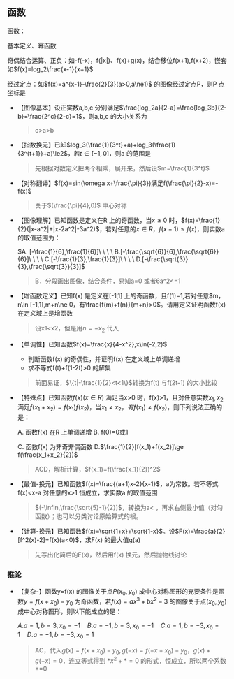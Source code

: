 ## 函数

函数：

基本定义、幂函数

奇偶结合运算、正负：如-f(-x)，f(|x|)、f(x)+g(x)，结合移位f(x+1),f(x+2)，嵌套如$f(x)=log_2\frac{x-1}{x+1}$

经过定点：如$f(x)=a^{x-1}-\frac{2}{3}(a>0,a\ne1)$ 的图像经过定点P，则P 点坐标是



- 【图像基本】设正实数a,b,c 分别满足$\frac{log_2a}{2-a}=\frac{log_3b}{2-b}=\frac{2^c}{2-c}=1$，则a,b,c 的大小关系为

  > c>a>b

- 【指数换元】已知$log_3(\frac{1}{3^t}+a)+log_3(\frac{1}{3^{t+1}}+a)\le2$，若$t\in[-1,0]$，则a 的范围是

  > 先根据对数定义把两个相乘，展开来，然后设$m=\frac{1}{3^t}$

- 【对称翻译】$f(x)=sin(\omega x+\frac{\pi}{3})满足f(\frac{\pi}{2}-x)=-f(x)$

  > 关于$(\frac{\pi}{4},0)$ 中心对称

- 【图像理解】已知函数是定义在R 上的奇函数，当$x\ge 0$ 时，$f(x)=\frac{1}{2}(|x-a^2|+|x-2a^2|-3a^2)$，若对任意的$x\in R，f(x-1)\le f(x)$，则实数a 的取值范围为：

  $A. [-\frac{1}{6},\frac{1}{6}]\ \ \ \ B.[-\frac{\sqrt{6}}{6},\frac{\sqrt{6}}{6}]\ \ \ \ C.[-\frac{1}{3},\frac{1}{3}]\ \ \ \ D.[-\frac{\sqrt{3}}{3},\frac{\sqrt{3}}{3}]$

  > B，分段画出图像，结合条件，易知a=0 或者6a^2<=1

- 【增函数定义】已知f(x) 是定义在[-1,1] 上的奇函数，且f(1)=1,若对任意$m，n\in [-1,1],m+n\ne 0，有\frac{f(m)+f(n)}{m+n}>0$。请用定义证明函数f(x) 在定义域上是增函数

  > 设x1<x2，但是用$n=-x_2$ 代入

- 【单调性】已知函数$f(x)=\frac{x}{4-x^2},x\in(-2,2)$

  - 判断函数f(x) 的奇偶性，并证明f(x) 在定义域上单调递增
  - 求不等式f(t)+f(1-2t)>0 的解集

  > 前面易证，$\{t|-\frac{1}{2}<t<1\}$转换为f(t) 与f(2t-1) 的大小比较

- 【特殊点】已知函数$f(x)(x\in R)$ 满足当x>0 时，f(x)>1，且对任意实数$x_1,x_2$ 满足$f(x_1+x_2)=f(x_1)f(x_2)$，当$x_1\ne x_2，有f(x_1)\ne f(x_2)$，则下列说法正确的是：

  A. 函数f(x) 在R 上单调递增    B. f(0)=0或1

  C. 函数f(x) 为非奇非偶函数    D.$\frac{1}{2}[f(x_1)+f(x_2)]\ge f(\frac{x_1+x_2}{2})$

  > ACD，解析计算，$f(x_1)=f(\frac{x_1}{2})^2$

- 【最值-换元】已知函数$f(x)=\frac{(a+1)x-2}{x-1}$，a为常数。若不等式f(x)<x-a 对任意的x>1 恒成立，求实数a 的取值范围

  > $(-\infin,\frac{\sqrt{5}-1}{2}]$，转换为a< ，再求右侧最小值（对勾函数）；也可以分类讨论原始算式的根。

- 【计算-换元】已知函数$f(x)=\sqrt{1+x}+\sqrt{1-x}$。设$F(x)=\frac{a}{2}[f^2(x)-2]+f(x)(a<0)$，求F(x) 的最大值g(a)

  > 先写出化简后的F(x)，然后用f(x) 换元，然后抛物线讨论

### 推论

- 【复杂-】函数y=f(x) 的图像关于点$P(x_0,y_0)$ 成中心对称图形的充要条件是函数$y=f(x+x_0)-y_0$ 为奇函数，若$f(x)=ax^3+bx^2-3$ 的图像关于点$(x_0,y_0)$ 成中心对称图形，则以下能成立的是：

  $A. a=1,b=3,x_0=-1\ \ \ \ B. a=-1,b=3,x_0=-1\ \ \ \ C. a=1,b=-3,x_0=1\ \ \ \ D. a=-1,b=-3,x_0=1$

  > AC，代入$g(x) = f(x+x_0)-y_0,g(-x)=f(-x+x_0)-y_0，g(x)+g(-x)=0$，连立等式得到 $*x^2+*=0$ 的形式，恒成立，所以两个系数*=0